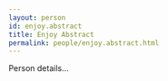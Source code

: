 ```yaml
---
layout: person
id: enjoy.abstract
title: Enjoy Abstract
permalink: people/enjoy.abstract.html
---
```


Person details...